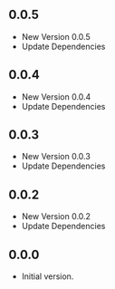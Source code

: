 ## 0.0.5

- New Version 0.0.5
- Update Dependencies
## 0.0.4

- New Version 0.0.4
- Update Dependencies
## 0.0.3

- New Version 0.0.3
- Update Dependencies
## 0.0.2

- New Version 0.0.2
- Update Dependencies
## 0.0.0

- Initial version.

